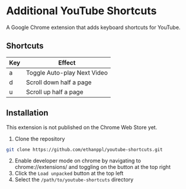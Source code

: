 # Additional YouTube Shortcuts

A Google Chrome extension that adds keyboard shortcuts for YouTube.

## Shortcuts

| Key | Effect                      |
| --- | --------------------------- |
| a   | Toggle Auto-play Next Video |
| d   | Scroll down half a page     |
| u   | Scroll up half a page       |

## Installation

This extension is not published on the Chrome Web Store yet.

1. Clone the repository

```bash
git clone https://github.com/ethanppl/youtube-shortcuts.git
```

2. Enable developer mode on chrome by navigating to chrome://extensions/ and toggling on the button at the top right
3. Click the `Load unpacked` button at the top left
4. Select the `/path/to/youtube-shortcuts` directory
